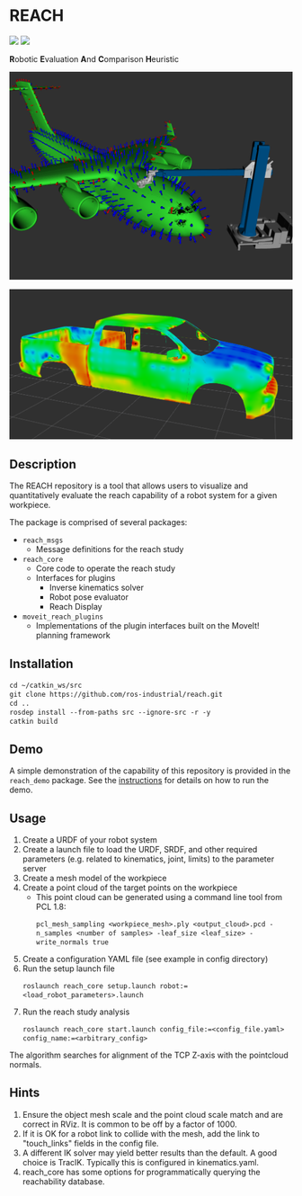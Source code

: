 # REACH
![](https://travis-ci.com/ros-industrial/reach.svg?branch=master)
![](https://img.shields.io/badge/License-Apache%202.0-blue.svg)

**R**obotic **E**valuation **A**nd **C**omparison **H**euristic

![Robot Reach Study][1]

![Reach Study Heat Map][2]

## Description

The REACH repository is a tool that allows users to visualize and quantitatively evaluate the reach capability of
a robot system for a given workpiece.

The package is comprised of several packages:
- `reach_msgs`
  - Message definitions for the reach study
- `reach_core`
  - Core code to operate the reach study
  - Interfaces for plugins
    - Inverse kinematics solver
    - Robot pose evaluator
    - Reach Display
- `moveit_reach_plugins`
  - Implementations of the plugin interfaces built on the MoveIt! planning framework

## Installation

```
cd ~/catkin_ws/src
git clone https://github.com/ros-industrial/reach.git
cd ..
rosdep install --from-paths src --ignore-src -r -y
catkin build
```

## Demo

A simple demonstration of the capability of this repository is provided in the `reach_demo` package. See the [instructions](reach_demo/README.md) for details on how to run the demo.

## Usage

1. Create a URDF of your robot system
1. Create a launch file to load the URDF, SRDF, and other required parameters (e.g. related to kinematics, joint, limits) to the parameter server
1. Create a mesh model of the workpiece
1. Create a point cloud of the target points on the workpiece
    - This point cloud can be generated using a command line tool from PCL 1.8:
      ```
      pcl_mesh_sampling <workpiece_mesh>.ply <output_cloud>.pcd -n_samples <number of samples> -leaf_size <leaf_size> -write_normals true
      ```
1. Create a configuration YAML file (see example in config directory)
1. Run the setup launch file
    ```
    roslaunch reach_core setup.launch robot:=<load_robot_parameters>.launch
    ```
1. Run the reach study analysis
    ```
    roslaunch reach_core start.launch config_file:=<config_file.yaml> config_name:=<arbitrary_config>
    ```

The algorithm searches for alignment of the TCP Z-axis with the pointcloud normals.

## Hints

1. Ensure the object mesh scale and the point cloud scale match and are correct in RViz. It is common to be off by a factor of 1000.
1. If it is OK for a robot link to collide with the mesh, add the link to "touch_links" fields in the config file.
1. A different IK solver may yield better results than the default. A good choice is TracIK. Typically this is configured in kinematics.yaml.
1. reach_core has some options for programmatically querying the reachability database.

[1]: reach_core/docs/reach_study.png
[2]: reach_core/docs/heat_map_colorized_mesh.png
